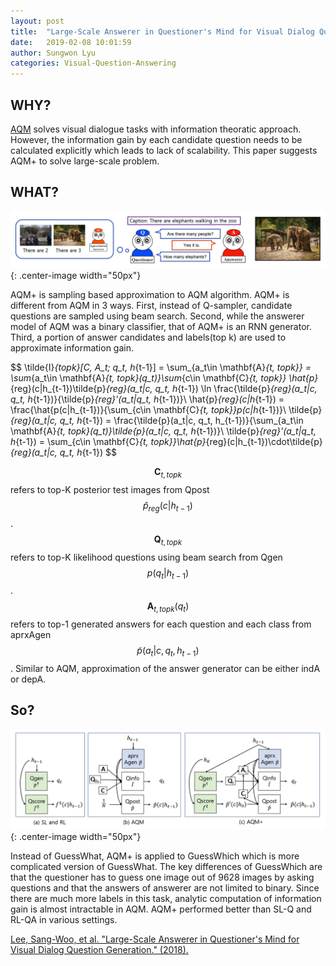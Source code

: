 ```yaml
---
layout: post
title:  "Large-Scale Answerer in Questioner's Mind for Visual Dialog Question Generation"
date:   2019-02-08 10:01:59
author: Sungwon Lyu
categories: Visual-Question-Answering
---
```


## WHY? 
[AQM]() solves visual dialogue tasks with information theoratic approach. However, the information gain by each candidate question needs to be calculated explicitly which leads to lack of scalability. This paper suggests AQM+ to solve large-scale problem.   

## WHAT?

![image](/assets/images/aqmp1.png){: .center-image width="50px"}

AQM+ is sampling based approximation to AQM algorithm. AQM+ is different from AQM in 3 ways. First, instead of Q-sampler, candidate questions are sampled using beam search. Second, while the answerer model of AQM was a binary classifier, that of AQM+ is an RNN generator. Third, a portion of answer candidates and labels(top k) are used to approximate information gain.

$$
\tilde{I}_{topk}[C, A_t; q_t, h_{t-1}] = \sum_{a_t\in \mathbf{A}_{t, topk}}
= \sum_{a_t\in \mathbf{A}_{t, topk}(q_t)}\sum_{c\in \mathbf{C}_{t, topk}} \hat{p}_{reg}(c|h_{t-1})\tilde{p}_{reg}(a_t|c, q_t, h_{t-1}) \ln \frac{\tilde{p}_{reg}(a_t|c, q_t, h_{t-1})}{\tilde{p}_{reg}'(a_t|q_t, h_{t-1})}\\
\hat{p}_{reg}(c|h_{t-1}) = \frac{\hat{p(c|h_{t-1})}{\sum_{c\in \mathbf{C}_{t, topk}}p(c|h_{t-1})}\\
\tilde{p}_{reg}(a_t|c, q_t, h_{t-1}) = \frac{\tilde{p}(a_t|c, q_t, h_{t-1})}{\sum_{a_t\in \mathbf{A}_{t, topk}(q_t)}\tilde{p}(a_t|c, q_t, h_{t-1})}\\
\tilde{p}_{reg}'(a_t|q_t, h_{t-1}) = \sum_{c\in \mathbf{C}_{t, topk}}\hat{p}_{reg}(c|h_{t-1})\cdot\tilde{p}_{reg}(a_t|c, q_t, h_{t-1})
$$

$$\mathbf{C}_{t, topk}$$ refers to top-K posterior test images from Qpost $$\hat{p}_{reg}(c|h_{t-1})$$. $$\mathbf{Q}_{t, topk}$$ refers to top-K likelihood questions using beam search from Qgen $$p(q_t|h_{t-1})$$. $$\mathbf{A}_{t, topk}(q_t)$$ refers to top-1 generated answers for each question and each class from aprxAgen $$\tilde{p}(a_t|c, q_t, h_{t-1})$$. Similar to AQM, approximation of the answer generator can be either indA or depA. 

## So?

![image](/assets/images/aqmp2.png){: .center-image width="50px"}

Instead of GuessWhat, AQM+ is applied to GuessWhich which is more complicated version of GuessWhat. The key differences of GuessWhich are that the questioner has to guess one image out of 9628 images by asking questions and that the answers of answerer are not limited to binary. Since there are much more labels in this task, analytic computation of information gain is almost intractable in AQM. AQM+ performed better than SL-Q and RL-QA in various settings. 

[Lee, Sang-Woo, et al. "Large-Scale Answerer in Questioner's Mind for Visual Dialog Question Generation." (2018).](https://openreview.net/forum?id=rkgT3jRct7)

